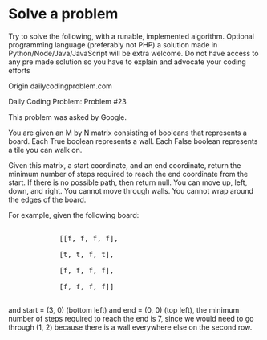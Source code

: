 # Solve a problem
Try to solve the following, with a runable, implemented algorithm. Optional programming language (preferably not PHP) a solution made in Python/Node/Java/JavaScript will be extra welcome.
Do not have access to any pre made solution so you have to explain and advocate your coding efforts

Origin dailycodingproblem.com 

Daily Coding Problem: Problem #23

This problem was asked by Google.


You are given an M by N matrix consisting of booleans that represents a board. Each True boolean represents a wall. Each False boolean represents a tile you can walk on.

Given this matrix, a start coordinate, and an end coordinate, return the minimum number of steps required to reach the end coordinate from the start. If there is no possible path, then return null. You can move up, left, down, and right. You cannot move through walls. You cannot wrap around the edges of the board.

 For example, given the following board:
<pre>  
&nbsp;&nbsp;&nbsp;&nbsp;&nbsp;&nbsp;&nbsp;&nbsp;&nbsp;&nbsp;&nbsp;&nbsp;[[f, f, f, f],<br>
&nbsp;&nbsp;&nbsp;&nbsp;&nbsp;&nbsp;&nbsp;&nbsp;&nbsp;&nbsp;&nbsp;&nbsp;[t, t, f, t],<br>
&nbsp;&nbsp;&nbsp;&nbsp;&nbsp;&nbsp;&nbsp;&nbsp;&nbsp;&nbsp;&nbsp;&nbsp;[f, f, f, f],<br>
&nbsp;&nbsp;&nbsp;&nbsp;&nbsp;&nbsp;&nbsp;&nbsp;&nbsp;&nbsp;&nbsp;&nbsp;[f, f, f, f]]<br>
</pre>
and start = (3, 0) (bottom left) and end = (0, 0) (top left), the minimum number of steps required to reach the end is 7, since we would need to go through (1, 2) because there is a wall everywhere else on the second row.

